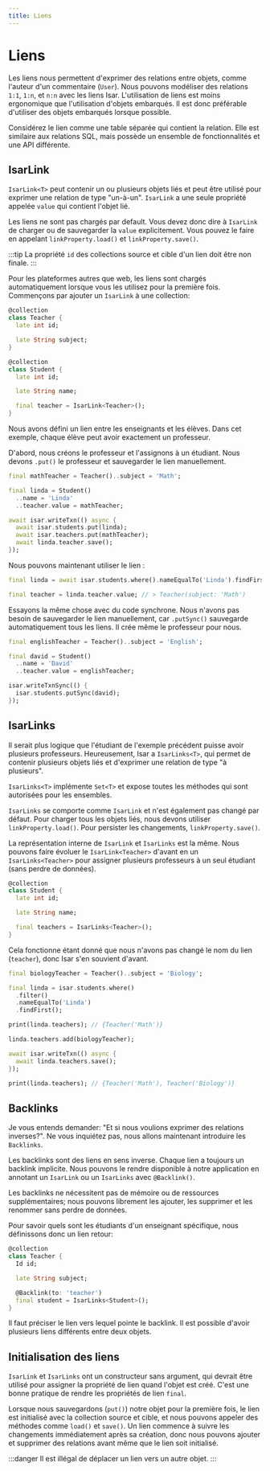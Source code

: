 ```yaml
---
title: Liens
---
```


# Liens

Les liens nous permettent d'exprimer des relations entre objets, comme l'auteur d'un commentaire (`User`). Nous pouvons modéliser des relations `1:1`, `1:n`, et `n:n` avec les liens Isar. L'utilisation de liens est moins ergonomique que l'utilisation d'objets embarqués. Il est donc préférable d'utiliser des objets embarqués lorsque possible.

Considérez le lien comme une table séparée qui contient la relation. Elle est similaire aux relations SQL, mais possède un ensemble de fonctionnalités et une API différente.

## IsarLink

`IsarLink<T>` peut contenir un ou plusieurs objets liés et peut être utilisé pour exprimer une relation de type "un-à-un". `IsarLink` a une seule propriété appelée `value` qui contient l'objet lié.

Les liens ne sont pas chargés par default. Vous devez donc dire à `IsarLink` de charger ou de sauvegarder la `value` explicitement. Vous pouvez le faire en appelant `linkProperty.load()` et `linkProperty.save()`.

:::tip
La propriété `id` des collections source et cible d'un lien doit être non finale.
:::

Pour les plateformes autres que web, les liens sont chargés automatiquement lorsque vous les utilisez pour la première fois. Commençons par ajouter un `IsarLink` à une collection:

```dart
@collection
class Teacher {
  late int id;

  late String subject;
}

@collection
class Student {
  late int id;

  late String name;

  final teacher = IsarLink<Teacher>();
}
```

Nous avons défini un lien entre les enseignants et les élèves. Dans cet exemple, chaque élève peut avoir exactement un professeur.

D'abord, nous créons le professeur et l'assignons à un étudiant. Nous devons `.put()` le professeur et sauvegarder le lien manuellement.

```dart
final mathTeacher = Teacher()..subject = 'Math';

final linda = Student()
  ..name = 'Linda'
  ..teacher.value = mathTeacher;

await isar.writeTxn(() async {
  await isar.students.put(linda);
  await isar.teachers.put(mathTeacher);
  await linda.teacher.save();
});
```

Nous pouvons maintenant utiliser le lien :

```dart
final linda = await isar.students.where().nameEqualTo('Linda').findFirst();

final teacher = linda.teacher.value; // > Teacher(subject: 'Math')
```

Essayons la même chose avec du code synchrone. Nous n'avons pas besoin de sauvegarder le lien manuellement, car `.putSync()` sauvegarde automatiquement tous les liens. Il crée même le professeur pour nous.

```dart
final englishTeacher = Teacher()..subject = 'English';

final david = Student()
  ..name = 'David'
  ..teacher.value = englishTeacher;

isar.writeTxnSync(() {
  isar.students.putSync(david);
});
```

## IsarLinks

Il serait plus logique que l'étudiant de l'exemple précédent puisse avoir plusieurs professeurs. Heureusement, Isar a `IsarLinks<T>`, qui permet de contenir plusieurs objets liés et d'exprimer une relation de type "à plusieurs".

`IsarLinks<T>` implémente `Set<T>` et expose toutes les méthodes qui sont autorisées pour les ensembles.

`IsarLinks` se comporte comme `IsarLink` et n'est également pas changé par défaut. Pour charger tous les objets liés, nous devons utiliser `linkProperty.load()`. Pour persister les changements, `linkProperty.save()`.

La représentation interne de `IsarLink` et `IsarLinks` est la même. Nous pouvons faire évoluer le `IsarLink<Teacher>` d'avant en un `IsarLinks<Teacher>` pour assigner plusieurs professeurs à un seul étudiant (sans perdre de données).

```dart
@collection
class Student {
  late int id;

  late String name;

  final teachers = IsarLinks<Teacher>();
}
```

Cela fonctionne étant donné que nous n'avons pas changé le nom du lien (`teacher`), donc Isar s'en souvient d'avant.

```dart
final biologyTeacher = Teacher()..subject = 'Biology';

final linda = isar.students.where()
  .filter()
  .nameEqualTo('Linda')
  .findFirst();

print(linda.teachers); // {Teacher('Math')}

linda.teachers.add(biologyTeacher);

await isar.writeTxn(() async {
  await linda.teachers.save();
});

print(linda.teachers); // {Teacher('Math'), Teacher('Biology')}
```

## Backlinks

Je vous entends demander: "Et si nous voulions exprimer des relations inverses?". Ne vous inquiétez pas, nous allons maintenant introduire les `Backlinks`.

Les backlinks sont des liens en sens inverse. Chaque lien a toujours un backlink implicite. Nous pouvons le rendre disponible à notre application en annotant un `IsarLink` ou un `IsarLinks` avec `@Backlink()`.

Les backlinks ne nécessitent pas de mémoire ou de ressources supplémentaires; nous pouvons librement les ajouter, les supprimer et les renommer sans perdre de données.

Pour savoir quels sont les étudiants d'un enseignant spécifique, nous définissons donc un lien retour:

```dart
@collection
class Teacher {
  Id id;

  late String subject;

  @Backlink(to: 'teacher')
  final student = IsarLinks<Student>();
}
```

Il faut préciser le lien vers lequel pointe le backlink. Il est possible d'avoir plusieurs liens différents entre deux objets.

## Initialisation des liens

`IsarLink` et `IsarLinks` ont un constructeur sans argument, qui devrait être utilisé pour assigner la propriété de lien quand l'objet est créé. C'est une bonne pratique de rendre les propriétés de lien `final`.

Lorsque nous sauvegardons (`put()`) notre objet pour la première fois, le lien est initialisé avec la collection source et cible, et nous pouvons appeler des méthodes comme `load()` et `save()`. Un lien commence à suivre les changements immédiatement après sa création, donc nous pouvons ajouter et supprimer des relations avant même que le lien soit initialisé.

:::danger
Il est illégal de déplacer un lien vers un autre objet.
:::
